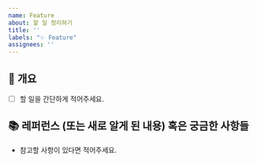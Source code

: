 ```yaml
---
name: Feature
about: 할 일 정리하기
title: ''
labels: "✨ Feature"
assignees: ''
---
```


## 📌 개요
- [ ] 할 일을 간단하게 적어주세요.

## 📚 레퍼런스 (또는 새로 알게 된 내용) 혹은 궁금한 사항들
- 참고할 사항이 있다면 적어주세요.